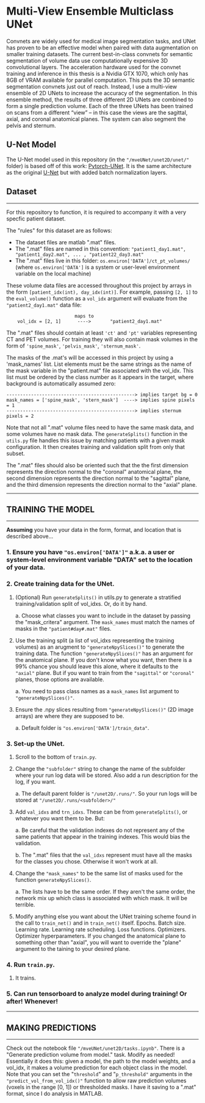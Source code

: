 # Multi-View Ensemble Multiclass UNet
Convnets are widely used for medical image segmentation tasks, and UNet has proven to be an effective model when paired with data augmentation on smaller training datasets. The current best-in-class convnets for semantic segmentation of volume data use computationally expensive 3D convolutional layers. The acceleration hardware used for the convnet training and inference in this thesis is a Nvidia GTX 1070, which only has 8GB of VRAM available for parallel computation. This puts the 3D semantic segmentation convnets just out of reach. Instead, I use a multi-view ensemble of 2D UNets to increase the accuracy of the segmentation. In this ensemble method, the results of three different 2D UNets are combined to form a single prediction volume. Each of the three UNets has been trained on scans from a different “view” – in this case the views are the sagittal, axial, and coronal anatomical planes. The system can also segment the pelvis and sternum.

## U-Net Model
The U-Net model used in this repository (in the `"/mveUNet/unet2D/unet/"` folder) is based off of this work: [Pytorch-UNet](https://github.com/milesial/Pytorch-UNet). It is the same architecture as the original [U-Net](https://arxiv.org/abs/1505.04597) but with added batch normalization layers. 

## Dataset
---
For this repository to function, it is required to accompany it with a very specfic patient dataset.

The "rules" for this dataset are as follows:

* The dataset files are matlab ".mat" files.
* The ".mat" files are named in this convention: `"patient1_day1.mat", "patient1_day2.mat", ... , "patient22_day3.mat"`
* The ".mat" files live in this folder: `os.environ['DATA']/ct_pt_volumes/` (where `os.environ['DATA']` is a system or user-level environment variable on the local machine)

These volume data files are accessed throughout this project by arrays in the form `[patient_idx(int), day_idx(int)]`. For example, passing `[2, 1]` to the `eval_volume()` function as a `vol_idx` argument will evaluate from the `"patient2_day1.mat"` data file: 
```
                         maps to
    vol_idx = [2, 1]      ---->       "patient2_day1.mat"
```

The ".mat" files should contain at least `'ct'` and `'pt'` variables representing CT and PET volumes. 
For training they will also contain mask volumes in the form of `'spine_mask'`, `'pelvis_mask'`, `'sternum_mask'`.

The masks of the .mat's will be accessed in this project by using a 'mask_names' list. List elements must be the same strings as the name of the mask variable in the "patient.mat" file associated with 
the vol_idx. This list must be ordered by the class number as it appears in the target, where background is automatically assumed zero:
```
-----------------------------------------------> implies target bg = 0
mask_names = ['spine_mask', 'stern_mask']  ----> implies spine pixels = 1
-----------------------------------------------> implies sternum pixels = 2 
```

Note that not all ".mat" volume files need to have the same mask data, and some volumes have no mask data. The `generateSplits()` function in the `utils.py` file handles this issue by matching patients with a given mask configuration. It then creates training and validation split from only that subset.

The ".mat" files should also be oriented such that the the first dimension represents the direction normal to the "coronal" anatomical plane, the second dimension represents the direction normal to the "sagittal" plane, and the third dimension represents the direction normal to the "axial" plane. 
___
## TRAINING THE MODEL
---
**Assuming** you have your data in the form, format, and location that is described above...

### 1. Ensure you have `"os.environ['DATA']"` a.k.a. a user or system-level environment variable "DATA" set to the location of your data.

### 2. Create training data for the UNet.   
   1. (Optional) Run `generateSplits()` in utils.py to generate a stratified training/validation split of vol_idxs. Or, do it by hand.
      
      a. Choose what classes you want to include in the dataset by passing the "mask_critera" argument. The `mask_names` must match the names of masks in the `"patient#day#.mat"` files.
   
   2. Use the training split (a list of vol_idxs representing the training volumes) as an arugment to `"generateNpySlices()"` to generate the training data. The function `"generateNpySlices()"` has an argument for the anatomical plane. If you don't know what you want, then there is a 99% chance you should leave this alone, where it defaults to the `"axial"` plane. But if you want to train from the `"sagittal"` or `"coronal"` planes, those options are available. 
      
      a. You need to pass class names as a  `mask_names` list argument to `"generateNpySlices()"`.
   
   3. Ensure the .npy slices resulting from `"generateNpySlices()"` (2D image arrays) are where they are supposed to be.
      
      a. Default folder is `"os.environ['DATA']/train_data"`.
   
### 3. Set-up the UNet.

   1. Scroll to the bottom of `train.py`. 
   
   2. Change the `"subfolder"` string to change the name of the subfolder where
      your run log data will be stored. Also add a run description for the log,
      if you want.

      a. The default parent folder is `"/unet2D/.runs/"`. So your run logs will be stored at `"/unet2D/.runs/<subfolder>/"`

   3. Add `val_idxs` and `trn_idxs`. These can be from `generateSplits()`, or whatever you want them to be. But:
      
      a. Be careful that the validation indexes do not represent any of the same patients that appear in the training indexes. This would bias the validation. 
         
      b. The ".mat" files that the `val_idxs` represent must have all the masks for 
         the classes you chose. Otherwise it won't work at all.

   4. Change the `"mask_names"` to be the same list of masks used for the function `generateNpySlices()`.

      a. The lists have to be the same order. If they aren't the same order, the network mix up which class is associated with which mask. It will be terrible. 
   
   5. Modify anything else you want about the UNet training scheme found in the 
      call to `train_net()` and in `train_net()` itself. Epochs. Batch size. 
      Learning rate. Learning rate scheduling. Loss functions. Optimizers. 
      Optimizer hyperparameters. If you changed the anatomical plane to something
      other than "axial", you will want to override the "plane" argument to the taining
      to your desired plane. 

### 4. Run `train.py`.

   1. It trains.

### 5. Can run tensorboard to analyze model during training! Or after! Whenever!
---
## MAKING PREDICTIONS
---
Check out the notebook file `"/mveUNet/unet2D/tasks.ipynb"`. There is a "Generate prediction volume from model." task. Modify as needed! Essentially it does this: given a model, the path to the model weights, and a vol_idx, it makes a volume prediction for each object class in the model. Note that you can set the "`threshold`" and "`p_threshold"` arguments in the `"predict_vol_from_vol_idx()"` function to allow raw prediction volumes (voxels in the range [0, 1]) or thresholded masks. I have it saving to a ".mat" format, since I do analysis in MATLAB. 